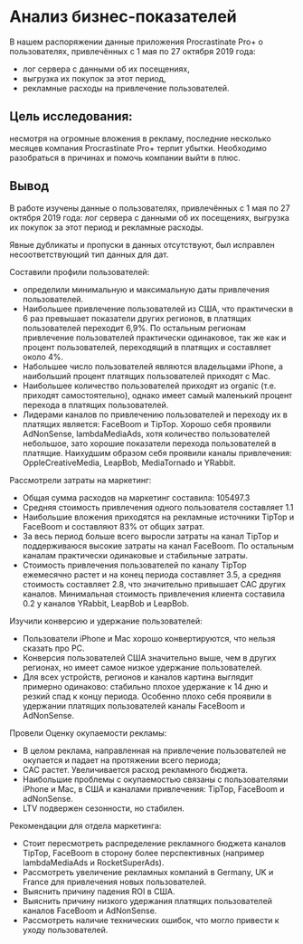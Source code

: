 # Анализ бизнес-показателей

В нашем распоряжении данные приложения Procrastinate Pro+ о пользователях, привлечённых с 1 мая по 27 октября 2019 года: 
- лог сервера с данными об их посещениях,
- выгрузка их покупок за этот период,
- рекламные расходы на привлечение пользователей. 

## Цель исследования:
несмотря на огромные вложения в рекламу, последние несколько месяцев компания Procrastinate Pro+ терпит убытки. Необходимо разобраться в причинах и помочь компании выйти в плюс.

## Вывод

В работе изучены данные о пользователях, привлечённых с 1 мая по 27 октября 2019 года: лог сервера с данными об их посещениях, выгрузка их покупок за этот период и рекламные расходы.  

Явные дубликаты и пропуски в данных отсутствуют, был исправлен несоответствующий тип данных для дат.

Составили профили пользователей:
- определили минимальную и максимальную даты привлечения пользователей.  
- Наибольшее привлечение пользователей из США, что практически в 6 раз превышает показатели других регионов, в платящих пользователей переходит 6,9%. По остальным регионам привлечение пользователей практически одинаковое, так же как и процент пользователей, переходящий в платящих и составляет около 4%.  
- Набольшее число пользователей являются владельцами iPhone, а наибольший процент платящих пользователей приходят с Mac.  
- Наибольшее количество пользователей приходят из organic (т.е. приходят самостоятельно), однако имеет самый маленький процент перехода в платящих пользователей.  
- Лидерами каналов по привлечению пользователей и переходу их в платящих является: FaceBoom и TipTop. Хорошо себя проявили AdNonSense, lambdaMediaAds, хотя количество пользователей небольшое, зато хорошие показатели перехода пользователей в платящие. Наихудшим образом себя проявили каналы привлечения: OppleCreativeMedia, LeapBob, MediaTornado и YRabbit.  

Рассмотрели затраты на маркетинг:  
- Общая сумма расходов на маркетинг составила: 105497.3
- Средняя стоимость привлечения одного пользователя составляет 1.1
- Наибольшие вложения приходятся на рекламные источники TipTop и FaceBoom и составляют 83% от общих затрат.  
- За весь период больше всего выросли затраты на канал TipTop и поддерживаюся высокие затраты на канал FaceBoom. По остальным каналам практически одинаковые и стабильные затраты.  
- Стоимость привлечения пользователей по каналу TipTop ежемесячно растет и на конец периода составляет 3.5, а средняя стоимость составляет 2.8, что значительно привышает САС других каналов. Минимальная стоимость привлечения клиента составила 0.2 у каналов YRabbit, LeapBob и LeapBob.  

Изучили конверсию и удержание пользователей:  
- Пользователи iPhone и Mac хорошо конвертируются, что нельзя сказать про PC.
- Конверсия пользователей США значительно выше, чем в других регионах, но имеет самое низкое удержание пользователей.
- Для всех устройств, регионов и каналов картина выглядит примерно одинаково: стабильно плохое удержание к 14 дню и резкий спад к концу периода. Особенно плохо себя проявили в удержании платящих пользователей каналы FaceBoom и AdNonSense.  

Провели Оценку окупаемости рекламы:  
- В целом реклама, направленная на привлечение пользователей не окупается и падает на протяжении всего периода;
- САС растет. Увеличивается расход рекламного бюджета.  
- Наибольшие проблемы с окупаемостью связаны с пользователями iPhone и Mac, в США и каналами привлечения: TipTop, FaceBoom и adNonSense.  
- LTV подвержен сезонности, но стабилен.  

Рекомендации для отдела маркетинга:

- Стоит пересмотреть распределение рекламного бюджета каналов TipTop, FaceBoom в сторону более перспективных  (например  lambdaMediaAds и RocketSuperAds).  
- Рассмотреть увеличение рекламных компаний в Germany, UK и France для привлечения новых пользователей.   
- Выяснить причину падения ROI в США.   
- Выяснить причину низкого удержания платящих пользователей каналов FaceBoom и AdNonSense.  
- Рассмотреть наличие технических ошибок, что могло привести к уходу пользователей.

